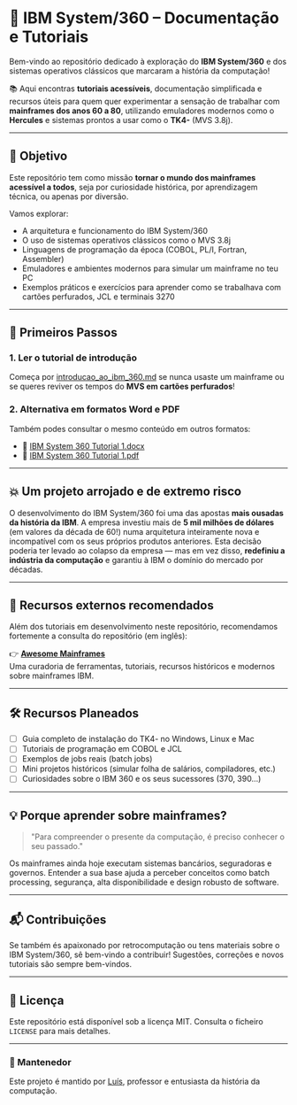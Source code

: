 # 🧠 IBM System/360 – Documentação e Tutoriais

Bem-vindo ao repositório dedicado à exploração do **IBM System/360** e dos sistemas operativos clássicos que marcaram a história da computação!

📚 Aqui encontras **tutoriais acessíveis**, documentação simplificada e recursos úteis para quem quer experimentar a sensação de trabalhar com **mainframes dos anos 60 a 80**, utilizando emuladores modernos como o **Hercules** e sistemas prontos a usar como o **TK4-** (MVS 3.8j).

---

## 🎯 Objetivo

Este repositório tem como missão **tornar o mundo dos mainframes acessível a todos**, seja por curiosidade histórica, por aprendizagem técnica, ou apenas por diversão.

Vamos explorar:

- A arquitetura e funcionamento do IBM System/360
- O uso de sistemas operativos clássicos como o MVS 3.8j
- Linguagens de programação da época (COBOL, PL/I, Fortran, Assembler)
- Emuladores e ambientes modernos para simular um mainframe no teu PC
- Exemplos práticos e exercícios para aprender como se trabalhava com cartões perfurados, JCL e terminais 3270

---

## 🚀 Primeiros Passos

### 1. Ler o tutorial de introdução
Começa por [introducao_ao_ibm_360.md](introducao_ao_ibm_360.md) se nunca usaste um mainframe ou se queres reviver os tempos do **MVS em cartões perfurados**!

### 2. Alternativa em formatos Word e PDF
Também podes consultar o mesmo conteúdo em outros formatos:

- 📄 [IBM System 360 Tutorial 1.docx](IBM%20System%20360%20Tutorial%201.docx)
- 📄 [IBM System 360 Tutorial 1.pdf](IBM%20System%20360%20Tutorial%201.pdf)

---

## 💥 Um projeto arrojado e de extremo risco

O desenvolvimento do IBM System/360 foi uma das apostas **mais ousadas da história da IBM**. A empresa investiu mais de **5 mil milhões de dólares** (em valores da década de 60!) numa arquitetura inteiramente nova e incompatível com os seus próprios produtos anteriores. Esta decisão poderia ter levado ao colapso da empresa — mas em vez disso, **redefiniu a indústria da computação** e garantiu à IBM o domínio do mercado por décadas.

---

## 🔗 Recursos externos recomendados

Além dos tutoriais em desenvolvimento neste repositório, recomendamos fortemente a consulta do repositório (em inglês):

👉 **[Awesome Mainframes](https://github.com/FuzzyMainframes/Awesome-Mainframes/tree/master)**  
Uma curadoria de ferramentas, tutoriais, recursos históricos e modernos sobre mainframes IBM.

---

## 🛠️ Recursos Planeados

- [ ] Guia completo de instalação do TK4- no Windows, Linux e Mac
- [ ] Tutoriais de programação em COBOL e JCL
- [ ] Exemplos de jobs reais (batch jobs)
- [ ] Mini projetos históricos (simular folha de salários, compiladores, etc.)
- [ ] Curiosidades sobre o IBM 360 e os seus sucessores (370, 390…)

---

## 💡 Porque aprender sobre mainframes?

> "Para compreender o presente da computação, é preciso conhecer o seu passado."

Os mainframes ainda hoje executam sistemas bancários, seguradoras e governos. Entender a sua base ajuda a perceber conceitos como batch processing, segurança, alta disponibilidade e design robusto de software.

---

## 📬 Contribuições

Se também és apaixonado por retrocomputação ou tens materiais sobre o IBM System/360, sê bem-vindo a contribuir! Sugestões, correções e novos tutoriais são sempre bem-vindos.

---

## 📘 Licença

Este repositório está disponível sob a licença MIT. Consulta o ficheiro `LICENSE` para mais detalhes.

---

### 🎩 Mantenedor

Este projeto é mantido por [Luís](https://github.com/luiscunhacsc), professor e entusiasta da história da computação.
